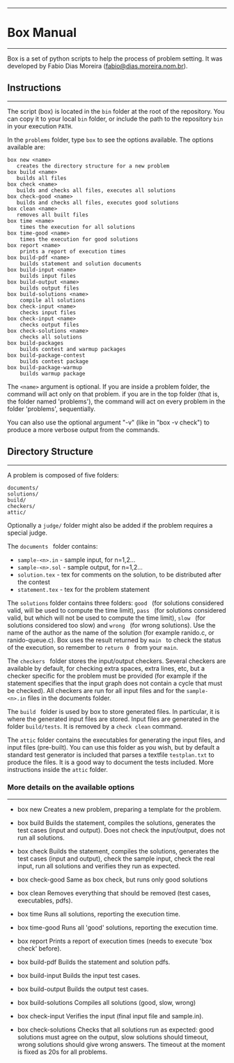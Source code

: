 **********
# Box Manual
**********

Box is a set of python scripts to help the process of problem
setting. It was developed by Fabio Dias Moreira (fabio@dias.moreira.nom.br).

## Instructions
------------

The script (box) is located in the `bin` folder at the root of the repository. You can copy it to your local `bin` folder, or include the path to the repository `bin` in your execution `PATH`.

In the `problems` folder, type `box` to see the options available. The options available are:

    box new <name>
       creates the directory structure for a new problem
    box build <name>
       builds all files
    box check <name>
       builds and checks all files, executes all solutions
    box check-good <name>
       builds and checks all files, executes good solutions
    box clean <name>
       removes all built files
    box time <name>
	    times the execution for all solutions
    box time-good <name>
        times the execution for good solutions
    box report <name>
        prints a report of execution times
    box build-pdf <name>
        builds statement and solution documents
    box build-input <name>
	    builds input files
    box build-output <name>
        builds output files
    box build-solutions <name>
	    compile all solutions
    box check-input <name>
        checks input files
    box check-input <name>
        checks output files
    box check-solutions <name>
        checks all solutions
    box build-packages
        builds contest and warmup packages
    box build-package-contest
    	builds contest package
    box build-package-warmup
        builds warmup package

The `<name>` argument is optional. If you are inside a problem folder, the command will act only on that problem. if you are in the top folder (that is, the folder named 'problems'), the command will act on every problem in the folder 'problems', sequentially.

You can also use the optional argument "-v" (like in "box -v check") to produce a more verbose output from the commands.

## Directory Structure
-------------------
A problem is composed of five folders:

```
documents/
solutions/
build/
checkers/
attic/
````

Optionally a `judge/` folder might also be added if the problem requires a special judge.

The `documents ` folder contains:
- `sample-<n>.in` - sample input, for n=1,2...     
- `sample-<n>.sol` - sample output, for n=1,2...
- `solution.tex` - tex for comments on the solution, to be distributed after the contest
- `statement.tex`  - tex for the problem statement

The `solutions` folder contains three folders: `good ` (for solutions
considered valid, will be used to compute the time limit),
`pass ` (for solutions
considered valid, but which will not be used to compute the time limit),
`slow ` (for solutions considered too slow) and
 `wrong ` (for wrong solutions). Use the name of the author as the name
of the solution (for example ranido.c, or ranido-queue.c). Box uses
the result returned by  `main ` to check the status of the execution,
so remember to  `return 0 ` from your `main`.

The  `checkers ` folder stores the input/output checkers.  Several
checkers are available by default, for checking extra spaces, extra
lines, etc, but a checker specific for the problem must be provided
(for example if the statement specifies that the input graph does not
contain a cycle that must be checked).  All checkers are run for all
input files and for the `sample-<n>.in` files in the documents folder.

The `build ` folder is used by box to store generated files. In
particular, it is where the generated input files are stored.
Input files are generated in the folder `build/tests`. It is removed
by a `check clean` command.

The  `attic` folder contains the executables for generating the input
files, and input files (pre-built). You can use this folder as you
wish, but by default a standard test generator is included that
parses a textfile `testplan.txt` to produce the files. It is a
good way to document the tests included. More instructions inside
the `attic` folder.

### More details on the available options
-------

* box new <name>
  Creates a new problem, preparing a template for the problem.

* box build <name>
  Builds the statement, compiles the solutions, generates the test
  cases (input and output).  Does not check the input/output, does not
  run all solutions.

* box check <name>
  Builds the statement, compiles the solutions, generates the test cases
  (input and output), check the sample input, check the real input, run
  all solutions and verifies they run as expected.

* box check-good <name>
  Same as box check, but runs only good solutions

* box clean <name>
  Removes everything that should be removed (test cases, executables,
  pdfs).

* box time <name>
  Runs all solutions, reporting the execution time.

* box time-good <name>
  Runs all 'good' solutions, reporting the execution time.

* box report <name>
  Prints a report of execution times (needs to execute 'box check' before).

* box build-pdf <name>
  Builds the statement and solution pdfs.

* box build-input <name>
  Builds the input test cases.

* box build-output <name>
  Builds the output test cases.

* box build-solutions <name>
  Compiles all solutions (good, slow, wrong)

* box check-input <name>
  Verifies the input (final input file and sample.in).

* box check-solutions <name>
  Checks that all solutions run as expected: good solutions must agree
  on the output, slow solutions should timeout, wrong solutions should
  give wrong answers. The timeout at the moment is fixed as 20s for
  all problems.
